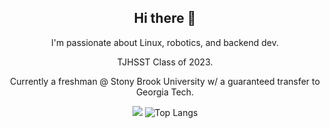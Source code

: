 <div align="center">

<!-- ![neko](https://itazuraneko.neocities.org/background/itazuranekoanimated.png)  -->
<!-- ![anime-die](https://user-images.githubusercontent.com/45741682/208001013-3b699694-cc47-4cd9-a6cf-bf628eb34274.gif) -->
  
<!-- ![langs](https://api.githubtrends.io/user/svg/AsianKoala/langs?time_range=one_year&group=other&theme=dark) -->
<!-- ![repos](https://api.githubtrends.io/user/svg/AsianKoala/repos?time_range=one_year&group=other&theme=dark) -->

## Hi there 👋

I'm passionate about Linux, robotics, and backend dev.

TJHSST Class of 2023. 

Currently a freshman @ Stony Brook University w/ a guaranteed transfer to Georgia Tech.

![](https://github-readme-stats.vercel.app/api?username=asiankoala&show_icons=true&theme=transparent)
![Top Langs](https://github-readme-stats.vercel.app/api/top-langs/?username=asiankoala&layout=compact&theme=transparent)

</div>

